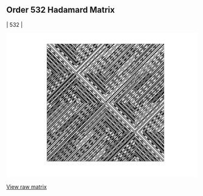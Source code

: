 ## Order 532 Hadamard Matrix

| 532 |

<img src="532.png" class="img-responsive" alt=""> 

[View raw matrix](order532.txt)
